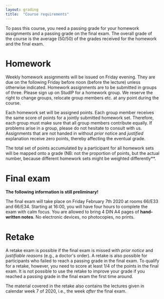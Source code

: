 ```yaml
---
layout: grading
title:  "Course requirements"
---
```


To pass this course, you need a passing grade for your homework assignments and a passing grade on the final exam. The overall grade of the course is the average (50/50) of the grades received for the homework and the final exam.

# Homework

Weekly homework assignments will be issued on Friday evening. They are due on the following Friday before noon (before the lecture) unless otherwise indicated.
Homework assignments are to be submitted in groups of three. 
Please sign up on StudIP for a homework group.
We reserve the right to change groups, relocate group members etc. at any point during the course.

Each homework set will be assigned points.
Each group member receives the same score of points for a jointly submitted homework set.
Therefore, each group must make sure that all group members contribute equally.
If problems arise in a group, please do not hesitate to consult with us. 
Assignments that are not handed in without *prior* notice and *justified* explanation receive zero points, thereby affecting the eventual grade.

The total set of points accumulated by a participant for all homework sets will be mapped onto a grade  (NB: not the proportion of points, but the actual number, because different homework sets might be weighted differently**.

# Final exam

**The following information is still preliminary!**

The final exam will take place on Friday February 7th 2020 at rooms 66/E33 and 66/E34.
Starting at 16:00, you will have four hours to complete the exam with calm focus.
You are allowed to bring 4 DIN A4 pages of **hand-written notes**. 
No electronic devices, no photocopies, no prints. 

# Retake

A retake exam is possible if the final exam is missed with *prior notice* and *justifiable reasons* (e.g., a doctor's order).
A retake is also possible for participants who failed to reach a passing grade in the final exam. 
To qualify for a retake, however, you need to score at least 1/4 of the points in the final exam.
It is not possible to use the retake to improve your grade if you reached a passing grade in the final exam the first time around.

The material covered in the retake also contains the lectures given in calendar week 7 of 2020, i.e., the week *after* the final exam.





